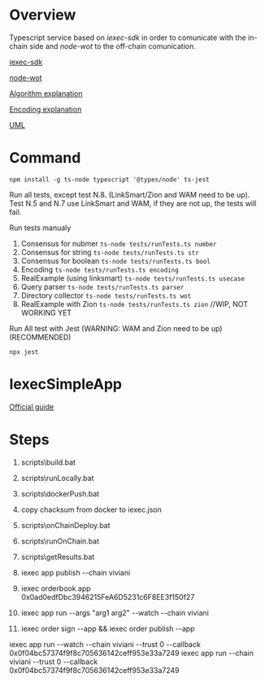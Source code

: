 # Overview

Typescript service based on *iexec-sdk* in order to comunicate with the in-chain side and *node-wot* to the off-chain comunication.

[iexec-sdk](https://github.com/iExecBlockchainComputing/iexec-sdk)

[node-wot](https://github.com/eclipse/thingweb.node-wot)

[Algorithm explanation](docs/algorithm.md)

[Encoding explanation](docs/encoding.md)

[UML](docs/uml.md)

# Command

```npm install -g ts-node typescript '@types/node' ts-jest```


Run all tests, except test N.8. (LinkSmart/Zion and WAM need to be up).
Test N.5 and N.7 use LinkSmart and WAM, if they are not up, the tests will fail.

Run tests manualy

1. Consensus for nubmer ```ts-node tests/runTests.ts number```
2. Consensus for string ```ts-node tests/runTests.ts str```
3. Consensus for boolean ```ts-node tests/runTests.ts bool```
4. Encoding ```ts-node tests/runTests.ts encoding```
5. RealExample (using linksmart) ```ts-node tests/runTests.ts usecase```
6. Query parser ```ts-node tests/runTests.ts parser```
7. Directory collector ```ts-node tests/runTests.ts wot```
8. RealExample with Zion ```ts-node tests/runTests.ts zion``` //WIP, NOT WORKING YET

Run All test with Jest (WARNING: WAM and Zion need to be up) (RECOMMENDED)

```npx jest```

# IexecSimpleApp

[Official guide](https://docs.iex.ec/for-developers/your-first-app)

# Steps

1.  scripts\build.bat
2.  scripts\runLocally.bat
3.  scripts\dockerPush.bat <docker-usernamed>
4.  copy chacksum from docker to iexec.json
5.  scripts\onChainDeploy.bat
6.  scripts\runOnChain.bat
7.  scripts\getResults.bat <task-id>

8.  iexec app publish --chain viviani
9.  iexec orderbook app 0x0ad0edfDbc3946215FeA6D5231c6F8EE3f150f27
10. iexec app run --args "arg1 arg2" --watch --chain viviani

8.  iexec order sign --app && iexec order publish --app

iexec app run --watch --chain viviani --trust 0 --callback 0x0f04bc57374f9f8c705636142ceff953e33a7249 
iexec app run --chain viviani --trust 0 --callback 0x0f04bc57374f9f8c705636142ceff953e33a7249 